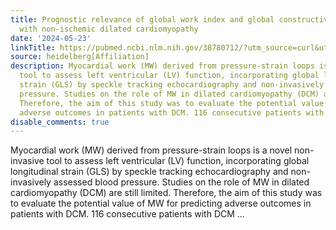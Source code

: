 ```yaml
---
title: Prognostic relevance of global work index and global constructive work in patients
  with non-ischemic dilated cardiomyopathy
date: '2024-05-23'
linkTitle: https://pubmed.ncbi.nlm.nih.gov/38780712/?utm_source=curl&utm_medium=rss&utm_campaign=pubmed-2&utm_content=1FakS-2QOkCT8HsMOQP1bCRQ4YzyumYOmxmF0moLsQ3dFB1E9V&fc=20220326224207&ff=20240523183437&v=2.18.0.post9+e462414
source: heidelberg[Affiliation]
description: Myocardial work (MW) derived from pressure-strain loops is a novel non-invasive
  tool to assess left ventricular (LV) function, incorporating global longitudinal
  strain (GLS) by speckle tracking echocardiography and non-invasively assessed blood
  pressure. Studies on the role of MW in dilated cardiomyopathy (DCM) are still limited.
  Therefore, the aim of this study was to evaluate the potential value of MW for predicting
  adverse outcomes in patients with DCM. 116 consecutive patients with DCM ...
disable_comments: true
---
```

Myocardial work (MW) derived from pressure-strain loops is a novel non-invasive tool to assess left ventricular (LV) function, incorporating global longitudinal strain (GLS) by speckle tracking echocardiography and non-invasively assessed blood pressure. Studies on the role of MW in dilated cardiomyopathy (DCM) are still limited. Therefore, the aim of this study was to evaluate the potential value of MW for predicting adverse outcomes in patients with DCM. 116 consecutive patients with DCM ...